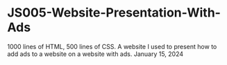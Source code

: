 # JS005-Website-Presentation-With-Ads
1000 lines of HTML, 500 lines of CSS. A website I used to present how to add ads to a website on a website with ads.  ‎January ‎15, ‎2024
